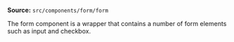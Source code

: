 **Source:** `src/components/form/form`

The form component is a wrapper that contains a number of form elements such as input and checkbox.